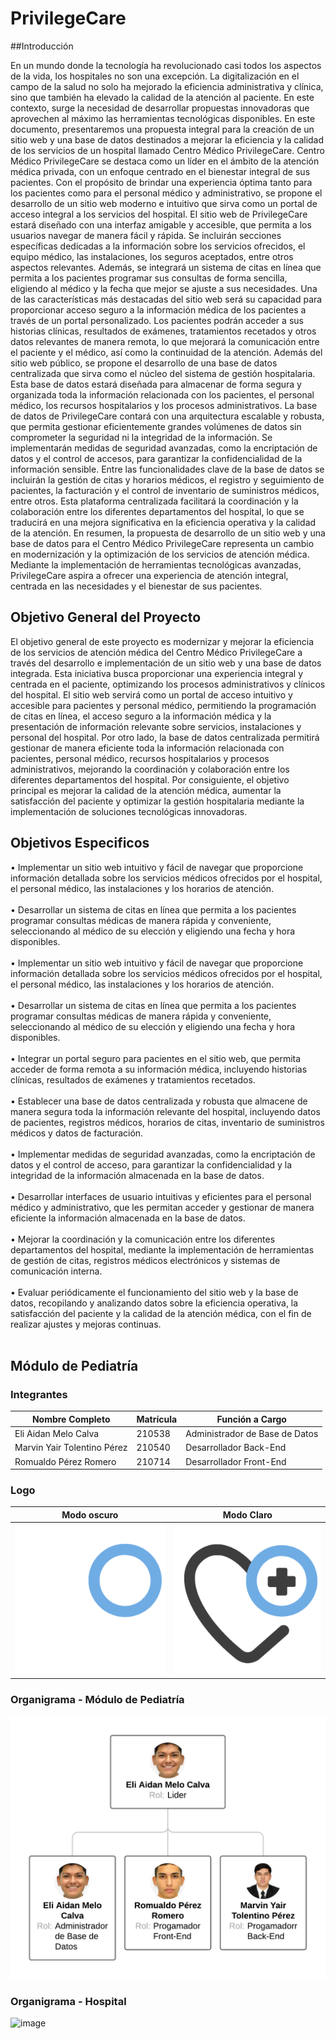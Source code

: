 # PrivilegeCare 

##Introducción

En un mundo donde la tecnología ha revolucionado casi todos los aspectos de la vida, los hospitales no son una excepción. La digitalización en el campo de la salud no solo ha mejorado la eficiencia administrativa y clínica, sino que también ha elevado la calidad de la atención al paciente. En este contexto, surge la necesidad de desarrollar propuestas innovadoras que aprovechen al máximo las herramientas tecnológicas disponibles. En este documento, presentaremos una propuesta integral para la creación de un sitio web y una base de datos destinados a mejorar la eficiencia y la calidad de los servicios de un hospital llamado Centro Médico PrivilegeCare.
Centro Médico PrivilegeCare se destaca como un líder en el ámbito de la atención médica privada, con un enfoque centrado en el bienestar integral de sus pacientes. Con el propósito de brindar una experiencia óptima tanto para los pacientes como para el personal médico y administrativo, se propone el desarrollo de un sitio web moderno e intuitivo que sirva como un portal de acceso integral a los servicios del hospital.
El sitio web de PrivilegeCare estará diseñado con una interfaz amigable y accesible, que permita a los usuarios navegar de manera fácil y rápida. Se incluirán secciones específicas dedicadas a la información sobre los servicios ofrecidos, el equipo médico, las instalaciones, los seguros aceptados, entre otros aspectos relevantes. Además, se integrará un sistema de citas en línea que permita a los pacientes programar sus consultas de forma sencilla, eligiendo al médico y la fecha que mejor se ajuste a sus necesidades.
Una de las características más destacadas del sitio web será su capacidad para proporcionar acceso seguro a la información médica de los pacientes a través de un portal personalizado. Los pacientes podrán acceder a sus historias clínicas, resultados de exámenes, tratamientos recetados y otros datos relevantes de manera remota, lo que mejorará la comunicación entre el paciente y el médico, así como la continuidad de la atención.
Además del sitio web público, se propone el desarrollo de una base de datos centralizada que sirva como el núcleo del sistema de gestión hospitalaria. Esta base de datos estará diseñada para almacenar de forma segura y organizada toda la información relacionada con los pacientes, el personal médico, los recursos hospitalarios y los procesos administrativos.
La base de datos de PrivilegeCare contará con una arquitectura escalable y robusta, que permita gestionar eficientemente grandes volúmenes de datos sin comprometer la seguridad ni la integridad de la información. Se implementarán medidas de seguridad avanzadas, como la encriptación de datos y el control de accesos, para garantizar la confidencialidad de la información sensible.
Entre las funcionalidades clave de la base de datos se incluirán la gestión de citas y horarios médicos, el registro y seguimiento de pacientes, la facturación y el control de inventario de suministros médicos, entre otros. Esta plataforma centralizada facilitará la coordinación y la colaboración entre los diferentes departamentos del hospital, lo que se traducirá en una mejora significativa en la eficiencia operativa y la calidad de la atención.
En resumen, la propuesta de desarrollo de un sitio web y una base de datos para el Centro Médico PrivilegeCare representa un cambio en modernización y la optimización de los servicios de atención médica. Mediante la implementación de herramientas tecnológicas avanzadas, PrivilegeCare aspira a ofrecer una experiencia de atención integral, centrada en las necesidades y el bienestar de sus pacientes.


## Objetivo General del Proyecto

El objetivo general de este proyecto es modernizar y mejorar la eficiencia de los servicios de atención médica del Centro Médico PrivilegeCare a través del desarrollo e implementación de un sitio web y una base de datos integrada. Esta iniciativa busca proporcionar una experiencia integral y centrada en el paciente, optimizando los procesos administrativos y clínicos del hospital. El sitio web servirá como un portal de acceso intuitivo y accesible para pacientes y personal médico, permitiendo la programación de citas en línea, el acceso seguro a la información médica y la presentación de información relevante sobre servicios, instalaciones y personal del hospital. Por otro lado, la base de datos centralizada permitirá gestionar de manera eficiente toda la información relacionada con pacientes, personal médico, recursos hospitalarios y procesos administrativos, mejorando la coordinación y colaboración entre los diferentes departamentos del hospital. Por consiguiente, el objetivo principal es mejorar la calidad de la atención médica, aumentar la satisfacción del paciente y optimizar la gestión hospitalaria mediante la implementación de soluciones tecnológicas innovadoras.

## Objetivos Especificos

• Implementar un sitio web intuitivo y fácil de navegar que proporcione información detallada sobre los servicios médicos ofrecidos por el hospital, el personal médico, las instalaciones y los horarios de atención.
<br> <br>
• Desarrollar un sistema de citas en línea que permita a los pacientes programar consultas médicas de manera rápida y conveniente, seleccionando al médico de su elección y eligiendo una fecha y hora disponibles.
<br> <br>
•	Implementar un sitio web intuitivo y fácil de navegar que proporcione información detallada sobre los servicios médicos ofrecidos por el hospital, el personal médico, las instalaciones y los horarios de atención.
<br> <br>
•	Desarrollar un sistema de citas en línea que permita a los pacientes programar consultas médicas de manera rápida y conveniente, seleccionando al médico de su elección y eligiendo una fecha y hora disponibles.
<br> <br>
•	Integrar un portal seguro para pacientes en el sitio web, que permita acceder de forma remota a su información médica, incluyendo historias clínicas, resultados de exámenes y tratamientos recetados.
<br> <br>
•	Establecer una base de datos centralizada y robusta que almacene de manera segura toda la información relevante del hospital, incluyendo datos de pacientes, registros médicos, horarios de citas, inventario de suministros médicos y datos de facturación.
<br> <br>
•	Implementar medidas de seguridad avanzadas, como la encriptación de datos y el control de acceso, para garantizar la confidencialidad y la integridad de la información almacenada en la base de datos.
<br> <br>
•	Desarrollar interfaces de usuario intuitivas y eficientes para el personal médico y administrativo, que les permitan acceder y gestionar de manera eficiente la información almacenada en la base de datos.
<br> <br>
•	Mejorar la coordinación y la comunicación entre los diferentes departamentos del hospital, mediante la implementación de herramientas de gestión de citas, registros médicos electrónicos y sistemas de comunicación interna.
<br> <br>
•	Evaluar periódicamente el funcionamiento del sitio web y la base de datos, recopilando y analizando datos sobre la eficiencia operativa, la satisfacción del paciente y la calidad de la atención médica, con el fin de realizar ajustes y mejoras continuas.
<br> <br>



## Módulo de Pediatría

### Integrantes

| Nombre Completo         | Matrícula | Función a Cargo            |
|-------------------------|-----------|----------------------------|
| Eli Aidan Melo Calva    | 210538    | Administrador de Base de Datos |
| Marvin Yair Tolentino Pérez    | 210540    | Desarrollador Back-End     |
| Romualdo Pérez Romero   | 210714    | Desarrollador Front-End                  |

### Logo

| Modo oscuro       | Modo Claro |
|-------------------------|-----------|
![Logo Modo Oscuro](https://github.com/RommGG/HospMod_Pediatria/blob/3157584d405405ab6a9e9adbf63360932cec3f7f/Frontend/xray-main/vue/src/assets/images/page-img/logo_modOsc.png)|![Logo Modo Claro](https://github.com/RommGG/HospMod_Pediatria/blob/3157584d405405ab6a9e9adbf63360932cec3f7f/Frontend/xray-main/vue/src/assets/images/page-img/logo_modCla.png)


### Organigrama - Módulo de Pediatría
![Organigrama](https://github.com/RommGG/HospMod_Pediatria/blob/f8d041b2dbabb4f0be14e80d9d93f9f93aa49b05/Documentacion/Organigrama.png)

### Organigrama - Hospital
![image](https://github.com/RommGG/HospMod_Pediatria/assets/155770097/2209aeed-6ef5-4cbd-90ee-d4d8dc5381cc)


